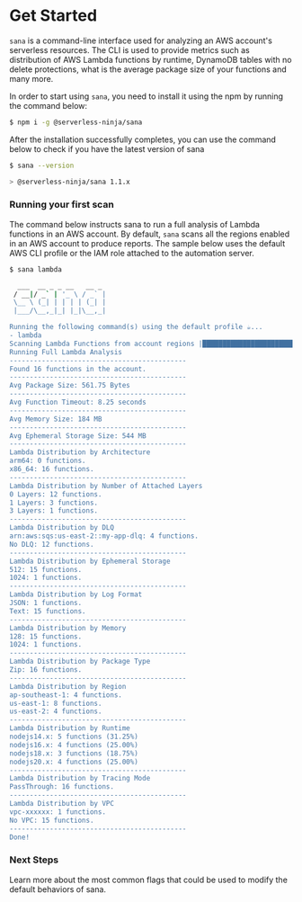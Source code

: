 # Get Started

`sana` is a command-line interface used for analyzing an AWS account's serverless resources. The CLI is used to provide metrics such as distribution of AWS Lambda functions by runtime, DynamoDB tables with no delete protections, what is the average package size of your functions and many more.

In order to start using `sana`, you need to install it using the npm by running the command below:

```sh
$ npm i -g @serverless-ninja/sana
```

After the installation successfully completes, you can use the command below to check if you have the latest version of sana

```sh
$ sana --version

> @serverless-ninja/sana 1.1.x
```

### Running your first scan

The command below instructs sana to run a full analysis of Lambda functions in an AWS account. By default, `sana` scans all the regions enabled in an AWS account to produce reports. The sample below uses the default AWS CLI profile or the IAM role attached to the automation server.

```sh
$ sana lambda

  ___  __ _ _ __   __ _
 / __|/ _` | '_ \ / _` |
 \__ \ (_| | | | | (_| |
 |___/\__,_|_| |_|\__,_|

Running the following command(s) using the default profile ☕...
- lambda
Scanning Lambda Functions from account regions |████████████████████████████████████████| 100% | ETA: 0s | 17/17
Running Full Lambda Analysis
--------------------------------------------
Found 16 functions in the account.
--------------------------------------------
Avg Package Size: 561.75 Bytes
--------------------------------------------
Avg Function Timeout: 8.25 seconds
--------------------------------------------
Avg Memory Size: 184 MB
--------------------------------------------
Avg Ephemeral Storage Size: 544 MB
--------------------------------------------
Lambda Distribution by Architecture
arm64: 0 functions.
x86_64: 16 functions.
--------------------------------------------
Lambda Distribution by Number of Attached Layers
0 Layers: 12 functions.
1 Layers: 3 functions.
3 Layers: 1 functions.
--------------------------------------------
Lambda Distribution by DLQ
arn:aws:sqs:us-east-2::my-app-dlq: 4 functions.
No DLQ: 12 functions.
--------------------------------------------
Lambda Distribution by Ephemeral Storage
512: 15 functions.
1024: 1 functions.
--------------------------------------------
Lambda Distribution by Log Format
JSON: 1 functions.
Text: 15 functions.
--------------------------------------------
Lambda Distribution by Memory
128: 15 functions.
1024: 1 functions.
--------------------------------------------
Lambda Distribution by Package Type
Zip: 16 functions.
--------------------------------------------
Lambda Distribution by Region
ap-southeast-1: 4 functions.
us-east-1: 8 functions.
us-east-2: 4 functions.
--------------------------------------------
Lambda Distribution by Runtime
nodejs14.x: 5 functions (31.25%)
nodejs16.x: 4 functions (25.00%)
nodejs18.x: 3 functions (18.75%)
nodejs20.x: 4 functions (25.00%)
--------------------------------------------
Lambda Distribution by Tracing Mode
PassThrough: 16 functions.
--------------------------------------------
Lambda Distribution by VPC
vpc-xxxxxx: 1 functions.
No VPC: 15 functions.
--------------------------------------------
Done!
```

### Next Steps

Learn more about the most common flags that could be used to modify the default behaviors of sana.
